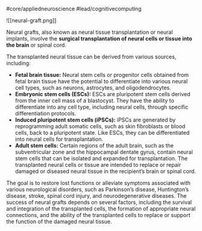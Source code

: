 #core/appliedneuroscience #lead/cognitivecomputing

![[neural-graft.png]]

Neural grafts, also known as neural tissue transplantation or neural implants, involve the **surgical transplantation of neural cells or tissue into the brain** or spinal cord.

The transplanted neural tissue can be derived from various sources, including:
- **Fetal brain tissue:** Neural stem cells or progenitor cells obtained from fetal brain tissue have the potential to differentiate into various neural cell types, such as neurons, astrocytes, and oligodendrocytes.
- **Embryonic stem cells (ESCs):** ESCs are pluripotent stem cells derived from the inner cell mass of a blastocyst. They have the ability to differentiate into any cell type, including neural cells, through specific differentiation protocols.
- **Induced pluripotent stem cells (iPSCs):** iPSCs are generated by reprogramming adult somatic cells, such as skin fibroblasts or blood cells, back to a pluripotent state. Like ESCs, they can be differentiated into neural cells for transplantation.
- **Adult stem cells:** Certain regions of the adult brain, such as the subventricular zone and the hippocampal dentate gyrus, contain neural stem cells that can be isolated and expanded for transplantation. The transplanted neural cells or tissue are intended to replace or repair damaged or diseased neural tissue in the recipient’s brain or spinal cord.

The goal is to restore lost functions or alleviate symptoms associated with various neurological disorders, such as Parkinson’s disease, Huntington’s disease, stroke, spinal cord injury, and neurodegenerative diseases. The success of neural grafts depends on several factors, including the survival and integration of the transplanted cells, the formation of appropriate neural connections, and the ability of the transplanted cells to replace or support the function of the damaged neural tissue.
